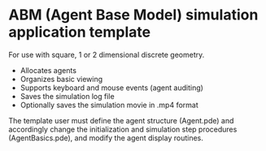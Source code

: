 # ABM (Agent Base Model) simulation application template

For use with square, 1 or 2 dimensional discrete geometry.

* Allocates agents
* Organizes basic viewing
* Supports keyboard and mouse events (agent auditing)
* Saves the simulation log file
* Optionally saves the simulation movie in .mp4 format

The template user must define the agent structure (Agent.pde) and accordingly
change the initialization and simulation step procedures (AgentBasics.pde),
and modify the agent display routines.



